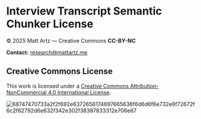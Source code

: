 # Interview Transcript Semantic Chunker License

© 2025 Matt Artz — Creative Commons **CC-BY-NC**

**Contact:** [research@mattartz.me](mailto:research@mattartz.me)

## Creative Commons License

This work is licensed under a [Creative Commons Attribution-NonCommercial 4.0 International License](https://creativecommons.org/licenses/by-nc/4.0/).

![68747470733a2f2f692e6372656174697665636f6d6d6f6e732e6f72672f6c2f62792d6e632f342e302f38387833312e706e67](https://github.com/user-attachments/assets/4f11535f-102d-4e14-b06e-11f5fcf7774a)
